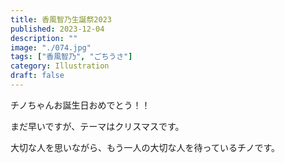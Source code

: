 ```yaml
---
title: 香風智乃生誕祭2023
published: 2023-12-04
description: ""
image: "./074.jpg"
tags: ["香風智乃", "ごちうさ"]
category: Illustration
draft: false
---
```

チノちゃんお誕生日おめでとう！！

まだ早いですが、テーマはクリスマスです。

大切な人を思いながら、もう一人の大切な人を待っているチノです。
